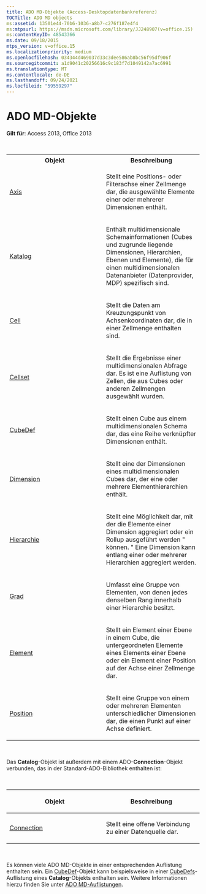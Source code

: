 ```yaml
---
title: ADO MD-Objekte (Access-Desktopdatenbankreferenz)
TOCTitle: ADO MD objects
ms:assetid: 13501e44-70b6-1036-a8b7-c276f187e4f4
ms:mtpsurl: https://msdn.microsoft.com/library/JJ248907(v=office.15)
ms:contentKeyID: 48543366
ms.date: 09/18/2015
mtps_version: v=office.15
ms.localizationpriority: medium
ms.openlocfilehash: 034344d469037d33c3dee586ab8bc56f95df906f
ms.sourcegitcommit: a1d9041c20256616c9c183f7d1049142a7ac6991
ms.translationtype: MT
ms.contentlocale: de-DE
ms.lasthandoff: 09/24/2021
ms.locfileid: "59559297"
---
```

# <a name="ado-md-objects"></a>ADO MD-Objekte

**Gilt für**: Access 2013, Office 2013

<br/>

<table>
<colgroup>
<col style="width: 50%" />
<col style="width: 50%" />
</colgroup>
<tbody>
<tr class="even">
<th>Objekt</th>
<th>Beschreibung</th>
</tr>
<tr class="odd">
<td><p><a href="axis-object-ado-md.md">Axis</a></p></td>
<td><p>Stellt eine Positions- oder Filterachse einer Zellmenge dar, die ausgewählte Elemente einer oder mehrerer Dimensionen enthält.</p></td>
</tr>
<tr class="even">
<td><p><a href="catalog-object-ado-md.md">Katalog</a></p></td>
<td><p>Enthält multidimensionale Schemainformationen (Cubes und zugrunde liegende Dimensionen, Hierarchien, Ebenen und Elemente), die für einen multidimensionalen Datenanbieter (Datenprovider, MDP) spezifisch sind.</p></td>
</tr>
<tr class="odd">
<td><p><a href="cell-object-ado-md.md">Cell</a></p></td>
<td><p>Stellt die Daten am Kreuzungspunkt von Achsenkoordinaten dar, die in einer Zellmenge enthalten sind.</p></td>
</tr>
<tr class="even">
<td><p><a href="cellset-object-ado-md.md">Cellset</a></p></td>
<td><p>Stellt die Ergebnisse einer multidimensionalen Abfrage dar. Es ist eine Auflistung von Zellen, die aus Cubes oder anderen Zellmengen ausgewählt wurden.</p></td>
</tr>
<tr class="odd">
<td><p><a href="cubedef-object-ado-md.md">CubeDef</a></p></td>
<td><p>Stellt einen Cube aus einem multidimensionalen Schema dar, das eine Reihe verknüpfter Dimensionen enthält.</p></td>
</tr>
<tr class="even">
<td><p><a href="dimension-object-ado-md.md">Dimension</a></p></td>
<td><p>Stellt eine der Dimensionen eines multidimensionalen Cubes dar, der eine oder mehrere Elementhierarchien enthält.</p></td>
</tr>
<tr class="odd">
<td><p><a href="hierarchy-object-ado-md.md">Hierarchie</a></p></td>
<td><p>Stellt eine Möglichkeit dar, mit der die Elemente einer Dimension aggregiert oder ein Rollup ausgeführt werden &quot; können. &quot; Eine Dimension kann entlang einer oder mehrerer Hierarchien aggregiert werden.</p></td>
</tr>
<tr class="even">
<td><p><a href="level-object-ado-md.md">Grad</a></p></td>
<td><p>Umfasst eine Gruppe von Elementen, von denen jedes denselben Rang innerhalb einer Hierarchie besitzt.</p></td>
</tr>
<tr class="odd">
<td><p><a href="member-object-ado-md.md">Element</a></p></td>
<td><p>Stellt ein Element einer Ebene in einem Cube, die untergeordneten Elemente eines Elements einer Ebene oder ein Element einer Position auf der Achse einer Zellmenge dar.</p></td>
</tr>
<tr class="even">
<td><p><a href="position-object-ado-md.md">Position</a></p></td>
<td><p>Stellt eine Gruppe von einem oder mehreren Elementen unterschiedlicher Dimensionen dar, die einen Punkt auf einer Achse definiert.</p></td>
</tr>
</tbody>
</table>

<br/>

Das **Catalog**-Objekt ist außerdem mit einem ADO-**Connection**-Objekt verbunden, das in der Standard-ADO-Bibliothek enthalten ist:

<br/>

<table>
<colgroup>
<col style="width: 50%" />
<col style="width: 50%" />
</colgroup>
<thead>
<tr class="header">
<th><p>Objekt</p></th>
<th><p>Beschreibung</p></th>
</tr>
</thead>
<tbody>
<tr class="odd">
<td><p><a href="connection-object-ado.md">Connection</a></p></td>
<td><p>Stellt eine offene Verbindung zu einer Datenquelle dar.</p></td>
</tr>
</tbody>
</table>

<br/>

Es können viele ADO MD-Objekte in einer entsprechenden Auflistung enthalten sein. Ein [CubeDef](cubedef-object-ado-md.md)-Objekt kann beispielsweise in einer [CubeDefs](cubedefs-collection-ado-md.md)-Auflistung eines **Catalog**-Objekts enthalten sein. Weitere Informationen hierzu finden Sie unter [ADO MD-Auflistungen](ado-md-collections.md).

